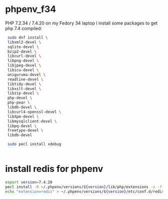 # phpenv_f34
PHP 7.2.34 / 7.4.20
on my Fedory 34 laptop I install some packages to get php 7.4 compiled:

```bash
 sudo dnf install \
 libxml2-devel \
 sqlite-devel \
 bzip2-devel \
 libcurl-devel \
 libpng-devel \
 libjpeg-devel \
 libicu-devel \
 oniguruma-devel \
 readline-devel \
 libtidy-devel \
 libxslt-devel \
 libzip-devel \
 php-devel \
 php-pear \
 libdb-devel \
 libcurl4-openssl-devel \
 libXpm-devel \
 libmysqlclient-devel \
 libpq-devel \
 freetype-devel \
 libdb-devel

 sudo pecl install xdebug
 
```
# install redis for phpenv
```bash
export version=7.4.20
pecl install -R ~/.phpenv/versions/${version}/lib/php/extensions -o -f redis
echo "extension=redis" > ~/.phpenv/versions/${version}/etc/conf.d/redis.ini
```
